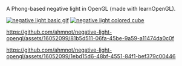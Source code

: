 A Phong-based negative light in OpenGL (made with learnOpenGL).

[![negative light basic gif](https://github.com/ahmnot/negative-light-opengl/assets/16052099/f11341d2-2f76-4700-b5bb-e8fa11b150f7)](https://youtube.com/shorts/1NBQ1Ox1i4g) [![negative light colored cube](https://github.com/ahmnot/negative-light-opengl/assets/16052099/e8b957f9-a6ee-43de-9833-aa59ac209c2e)](https://www.youtube.com/shorts/-n8HX748QJk)

https://github.com/ahmnot/negative-light-opengl/assets/16052099/81b5d511-06fa-45be-9a59-a11474da0c0f

https://github.com/ahmnot/negative-light-opengl/assets/16052099/1ebd15d6-48bf-4551-84f1-bef379c00446
